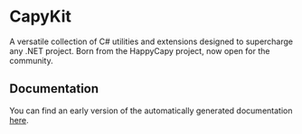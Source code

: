 # CapyKit
A versatile collection of C# utilities and extensions designed to supercharge any .NET project. Born from the HappyCapy project, now open for the community.

## Documentation

You can find an early version of the automatically generated documentation [here](./Documentation/Help/Home.md).

